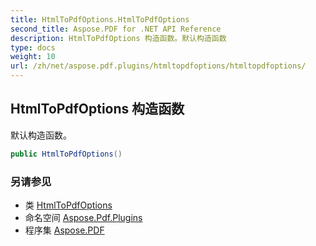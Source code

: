 ```yaml
---
title: HtmlToPdfOptions.HtmlToPdfOptions
second_title: Aspose.PDF for .NET API Reference
description: HtmlToPdfOptions 构造函数。默认构造函数
type: docs
weight: 10
url: /zh/net/aspose.pdf.plugins/htmltopdfoptions/htmltopdfoptions/
---
```

## HtmlToPdfOptions 构造函数

默认构造函数。

```csharp
public HtmlToPdfOptions()
```

### 另请参见

* 类 [HtmlToPdfOptions](../)
* 命名空间 [Aspose.Pdf.Plugins](../../../aspose.pdf.plugins/)
* 程序集 [Aspose.PDF](../../../)